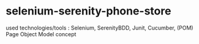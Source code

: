 # selenium-serenity-phone-store
used technologies/tools : Selenium, SerenityBDD, Junit, Cucumber, (POM) Page Object Model concept
